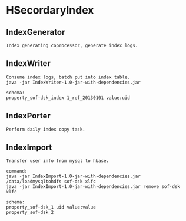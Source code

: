 HSecordaryIndex
===============

## IndexGenerator
    Index generating coprocessor, generate index logs.
    
## IndexWriter
    Consume index logs, batch put into index table. 
    java -jar IndexWriter-1.0-jar-with-dependencies.jar
    
    schema:
    property_sof-dsk_index 1_ref_20130101 value:uid
      
## IndexPorter
    Perform daily index copy task.

## IndexImport
    Transfer user info from mysql to hbase.
    
    command:
    java -jar IndexImport-1.0-jar-with-dependencies.jar /data/loadmysqltohdfs sof-dsk xlfc
    java -jar IndexImport-1.0-jar-with-dependencies.jar remove sof-dsk xlfc
    
    schema:
    property_sof-dsk_1 uid value:value
    property_sof-dsk_2
